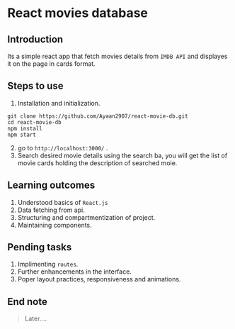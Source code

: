 # React movies database 
## Introduction
Its a simple react app that fetch movies details from `IMDB API` and displayes it on the page in cards format.

## Steps to use
1. Installation and initialization.
```
git clone https://github.com/Ayaan2907/react-movie-db.git
cd react-movie-db
npm install
npm start

```
2. go to `http://localhost:3000/` .
3. Search desired movie details using the search ba, you will get the list of movie cards holding the description of searched moie.

## Learning outcomes
1. Understood basics of `React.js`
2. Data fetching from api.
3. Structuring and compartmentization of project.
4. Maintaining components.

## Pending tasks
1. Implimenting `routes`.
2. Further enhancements in the interface.
3. Poper layout practices, responsiveness and animations.

## End note
> Later....